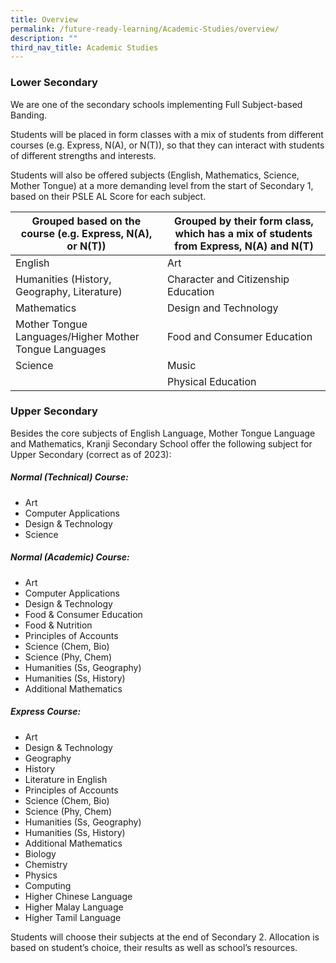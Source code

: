 ```yaml
---
title: Overview
permalink: /future-ready-learning/Academic-Studies/overview/
description: ""
third_nav_title: Academic Studies
---
```

### Lower Secondary

We are one of the secondary schools implementing Full Subject-based Banding.

Students will be placed in form classes with a mix of students from different courses (e.g. Express, N(A), or N(T)), so that they can interact with students of different strengths and interests.

Students will also be offered subjects (English, Mathematics, Science, Mother Tongue) at a more demanding level from the start of Secondary 1, based on their PSLE AL Score for each subject.



|    Grouped based on the course (e.g. Express, N(A), or N(T)) |    Grouped by their form class, which has a mix of students from Express, N(A) and N(T) |
| -------- | --------- |
| English | Art |
| Humanities (History, Geography, Literature) | Character and Citizenship Education |
| Mathematics | Design and Technology |
Mother Tongue Languages/Higher Mother Tongue Languages | Food and Consumer Education |
| Science | Music |
| | Physical Education | 

### Upper Secondary

Besides the core subjects of English Language, Mother Tongue Language and Mathematics, Kranji Secondary School offer the following subject for Upper Secondary (correct as of 2023):

##### Normal (Technical) Course: 
*   Art
*   Computer Applications
*   Design & Technology
*   Science

##### Normal (Academic) Course:
*   Art
*   Computer Applications
*   Design & Technology
*   Food & Consumer Education
*   Food & Nutrition
*   Principles of Accounts
*   Science (Chem, Bio)
*   Science (Phy, Chem)
*   Humanities (Ss, Geography)
*   Humanities (Ss, History)
*   Additional Mathematics

##### Express Course:
*   Art
*   Design & Technology
*   Geography
*   History
*   Literature in English
*   Principles of Accounts
*   Science (Chem, Bio)
*   Science (Phy, Chem)
*   Humanities (Ss, Geography)
*   Humanities (Ss, History)
*   Additional Mathematics
*   Biology
*   Chemistry
*   Physics
*   Computing
*   Higher Chinese Language
*   Higher Malay Language
*   Higher Tamil Language

Students will choose their subjects at the end of Secondary 2. Allocation is based on student’s choice, their results as well as school’s resources.